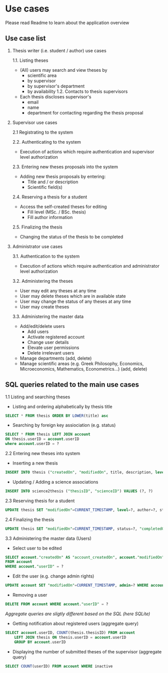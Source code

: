 # Use cases

Please read Readme to learn about the application overview

## Use case list

1. Thesis writer (i.e. student / author) use cases

	1.1. Listing theses
	- (All) users may search and view theses by 
	     * scientific area 
		 * by supervisor
		 * by supervisor's department
		 * by availability
	1.2. Contacts to thesis supervisors
	- Each thesis discloses supervisor's
	   * email
	   * name
	   * department
	   for contacting regarding the thesis proposal

2. Supervisor use cases
	
	2.1 Registrating to the system
	
	2.2. Authenticating to the system
	- Execution of actions which require authentication and supervisor level authorization
	
	2.3. Entering new theses proposals into the system
	- Adding new thesis proposals by entering:
		* Title and / or description
		* Scientific field(s)
	
	2.4. Reserving a thesis for a student
	- Access the self-created theses for editing
	    * Fill level (MSc. / BSc. thesis)
		* Fill author information
	
	2.5. Finalizing the thesis
	- Changing the status of the thesis to be completed	

3. Administrator use cases
	
	3.1. Authentication to the system
	- Execution of actions which require authentication and administrator level authorization
	
	3.2. Administering the theses
	- User may edit any theses at any time
	- User may delete theses which are in available state
	- User may change the status of any theses at any time
	- User may create theses
	
	3.3. Administering the master data
	- Add/edit/delete users 
	    * Add users
		* Activate registered account
		* Change user details
		* Elevate user permissions
		* Delete irrelevant users
	- Manage departments (add, delete)
	- Manage scientific areas (e.g. Greek Philosophy, Economics, Microeconomics, Mathematics, Econometrics...) (add, delete)

## SQL queries related to the main use cases
1.1 Listing and searching theses
- Listing and ordering alphabetically by thesis title

```sql
SELECT * FROM thesis ORDER BY LOWER(title) asc
```

- Searching by foreign key assiociation (e.g. status)

```sql
SELECT * FROM thesis LEFT JOIN account
ON thesis.userID = account.userID
where account.userID = ? 
```

2.2 Entering new theses into system
- Inserting a new thesis

```sql
INSERT INTO thesis ("createdOn", "modifiedOn", title, description, level, author, status, "completedOn", "reservedOn", "userID") VALUES (CURRENT_TIMESTAMP, CURRENT_TIMESTAMP, ?, ?, ?, ?, ?, ?, ?, ?)
```

- Updating / Adding a science associations
```sql
INSERT INTO science2thesis ("thesisID", "scienceID") VALUES (?, ?)
```

2.3 Reserving thesis for a student

```sql
UPDATE thesis SET "modifiedOn"=CURRENT_TIMESTAMP, level=?, author=?, status=?, "reservedOn"=? WHERE thesis."thesisID" = ?
```

2.4 Finalizing the thesis
```sql
UPDATE thesis SET "modifiedOn"=CURRENT_TIMESTAMP, status=?, "completedOn"=? WHERE thesis."thesisID" = ?
```

3.3 Administering the master data (Users)
- Select user to be edited

```sql
SELECT account."createdOn" AS "account_createdOn", account."modifiedOn" AS "account_modifiedOn", account."userID" AS "account_userID", account."firstName" AS "account_firstName", account."lastName" AS "account_lastName", account.password AS account_password, account.admin AS account_admin, account.department AS account_department
FROM account
WHERE account."userID" = ?
```

- Edit the user (e.g. change admin rights)
```sql
UPDATE account SET "modifiedOn"=CURRENT_TIMESTAMP, admin=? WHERE account."userID" = ?
```

- Removing a user
```sql
DELETE FROM account WHERE account."userID" = ?
```

_Aggregate queries are sligtly different based on the SQL (here SQLite)_

- Getting notification about registered users (aggregate query)
```sql
SELECT account.userID, COUNT(thesis.thesisID) FROM account
    LEFT JOIN thesis ON thesis.userID = account.userID
    GROUP BY account.userID
```

- Displaying the number of submitted theses of the supervisor (aggregate query)
```sql
SELECT COUNT(userID) FROM account WHERE inactive
```

